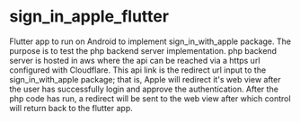 # sign_in_apple_flutter

Flutter app to run on Android to implement sign_in_with_apple package. The purpose is to test the php backend server implementation. php backend server is hosted in aws where the api can be reached via a https url configured with Cloudflare. This api link is the redirect url input to the sign_in_with_apple package; that is, Apple will redirect it's web view after the user has successfully login and approve the authentication.
After the php code has run, a redirect will be sent to the web view after which control will return back to the flutter app.
